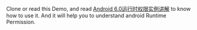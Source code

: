 Clone or read this Demo, and read [Android 6.0运行时权限实例讲解](https://thirtyyuan.github.io/2016/07/29/Android-6-0%E8%BF%90%E8%A1%8C%E6%97%B6%E6%9D%83%E9%99%90%E5%AE%9E%E4%BE%8B%E8%AE%B2%E8%A7%A3/) to know how to use it.
And it will help you to understand android Runtime Permission.

